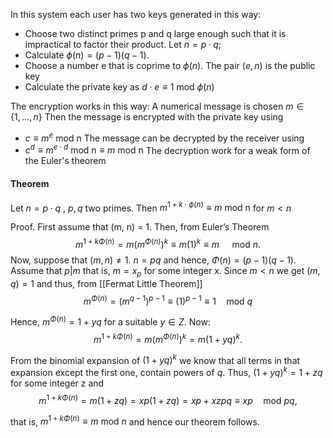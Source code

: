 In this system each user has two keys generated in this way:

- Choose two distinct primes p and q large enough such that it is impractical to factor their product. Let $n = p · q$;
- Calculate $\phi(n) = (p − 1)(q − 1)$.
- Choose a number e that is coprime to $\phi(n)$. The pair $(e,n)$ is the public key
- Calculate the private key as $d\cdot e \equiv   1 \text{ mod } \phi(n)$ 

The encryption works in this way:
A numerical message is chosen $m\in \{1,...,n\}$
Then the message is encrypted with the private key using
- $c\equiv m^e \text{ mod n}$
The message can be decrypted by the receiver using
- $c^d\equiv m^{e\cdot d} \text{ mod n} \equiv m \text{ mod n}$
The decryption work for a weak form of the Euler's theorem

#### Theorem
Let $n=p\cdot q$ , $p,q$ two primes. Then $m^{1 + k\cdot \phi(n)} \equiv m \text{ mod n}$ for $m < n$

Proof.
First assume that (m, n) = 1. Then, from Euler’s Theorem
$$m^{1+k\Phi(n)}=m(m^{\Phi(n)})^k\equiv m(1)^k\equiv m\quad\mathrm{~mod~}n.$$
Now, suppose that $(m, n) \neq 1$.
$n = pq$ and hence, $Φ(n) = (p − 1)(q − 1)$.
Assume that $p|m$ that is, $m = x_{p}$ for some integer x.
Since $m < n$ we get $(m, q) = 1$ and thus, from [[Fermat Little Theorem]]
$$m^{\Phi(n)}=(m^{q-1})^{p-1}\equiv(1)^{p-1}\equiv1\quad\mathrm{mod~}q$$

Hence, $m^{Φ(n)} = 1 + yq$ for a suitable $y ∈ Z$.
Now:
$$m^{1+k\Phi(n)}=m(m^{\Phi(n)})^k=m(1+yq)^k.$$

From the binomial expansion of $(1 + yq)^k$ we know that all terms in that
expansion except the first one, contain powers of $q$.
Thus, $(1 + yq)^k = 1 + zq$ for some integer z and
$$m^{1+k\Phi(n)}=m(1+zq)=xp(1+zq)=xp+xzpq\equiv xp\quad\mathrm{mod~}pq,$$

that is, $m^{1+kΦ(n)} ≡ m \text{ mod } n$ and hence our theorem follows.